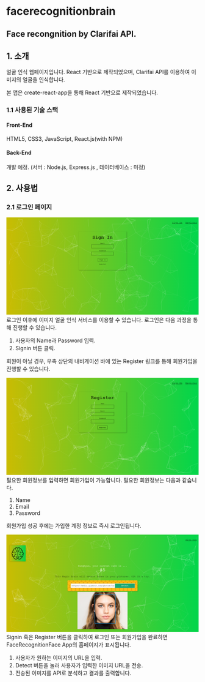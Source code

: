 # facerecognitionbrain

## Face recongnition by Clarifai API.

## 1. 소개

얼굴 인식 웹페이지입니다. React 기반으로 제작되었으며, Clarifai API를 이용하여 이미지의 얼굴을 인식합니다.

본 앱은 create-react-app을 통해 React 기반으로 제작되었습니다.

### 1.1 사용된 기술 스택

#### Front-End

HTML5, CSS3, JavaScript, React.js(with NPM)

#### Back-End

개발 예정. (서버 : Node.js, Express.js , 데이터베이스 : 미정)

## 2. 사용법

### 2.1 로그인 페이지

![로그인](./readmeSrc/signin.png)
로그인 이후에 이미지 얼굴 인식 서비스를 이용할 수 있습니다. 로그인은 다음 과정을 통해 진행할 수 있습니다.

1. 사용자의 Name과 Password 입력.
2. Signin 버튼 클릭.

회원이 아닐 경우, 우측 상단의 내비게이션 바에 있는 Register 링크를 통해 회원가입을 진행할 수 있습니다.

![회원가입](./readmeSrc/register.png)
필요한 회원정보를 입력하면 회원가입이 가능합니다. 필요한 회원정보는 다음과 같습니다.

1. Name
2. Email
3. Password

회원가입 성공 후에는 가입한 계정 정보로 즉시 로그인됩니다.

![홈페이지](./readmeSrc/home.png)
Signin 혹은 Register 버튼을 클릭하여 로그인 또는 회원가입을 완료하면 FaceRecognitionFace App의 홈페이지가 표시됩니다.

1. 사용자가 원하는 이미지의 URL을 입력.
2. Detect 버튼을 눌러 사용자가 입력한 이미지 URL을 전송.
3. 전송된 이미지를 API로 분석하고 결과를 출력합니다.
